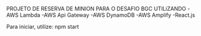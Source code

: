 PROJETO DE RESERVA DE MINION PARA O DESAFIO BGC UTILiZANDO
-AWS Lambda
-AWS Api Gateway
-AWS DynamoDB
-AWS Amplify
-React.js


Para iniciar, utilize: npm start